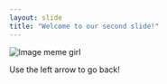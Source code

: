 ```yaml
---
layout: slide
title: "Welcome to our second slide!"
---
```

![Image meme girl](https://travel.ulifestyle.com.hk/cms/news_photo/original/20210505190728___118283916_b19c5a1f-162b-410b-8169-f58f0d153752.jpg)

Use the left arrow to go back!

